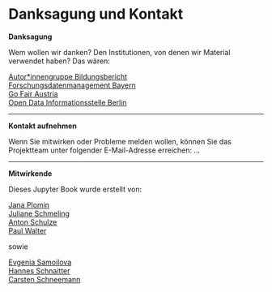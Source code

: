 # Danksagung und Kontakt

**Danksagung**

Wem wollen wir danken? Den Institutionen, von denen wir Material verwendet haben?
Das wären:

[Autor*innengruppe Bildungsbericht](https://www.bildungsbericht.de/de/autor-innengruppe-bildungsbericht/autorengruppe)  
[Forschungsdatenmanagement Bayern](https://www.fdm-bayern.org/)  
[Go Fair Austria](https://fair-office.at/)  
[Open Data Informationsstelle Berlin](https://odis-berlin.de/)  

---

**Kontakt aufnehmen**

Wenn Sie mitwirken oder Probleme melden wollen, können Sie das Projektteam unter folgender E-Mail-Adresse erreichen: ...

---

**Mitwirkende**

Dieses Jupyter Book wurde erstellt von:

[Jana Plomin](https://orcid.org/0000-0003-0127-7493)  
[Juliane Schmeling](https://orcid.org/0009-0005-9814-1139)  
[Anton Schulze](https://orcid.org/0009-0003-5670-8577)  
[Paul Walter](https://orcid.org/0000-0002-9236-3268)  

sowie 

[Evgenia Samoilova](https://orcid.org/0000-0003-3858-901X)  
[Hannes Schnaitter](https://orcid.org/0000-0002-1602-6032)  
[Carsten Schneemann](https://orcid.org/0000-0002-2683-5853)  
